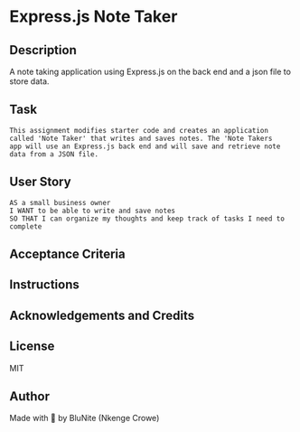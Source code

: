 # Express.js Note Taker

## Description

A note taking application using Express.js on the back end and a json file to store data.

## Task

```
This assignment modifies starter code and creates an application called 'Note Taker' that writes and saves notes. The 'Note Takers
app will use an Express.js back end and will save and retrieve note data from a JSON file.
```

## User Story

```
AS a small business owner
I WANT to be able to write and save notes
SO THAT I can organize my thoughts and keep track of tasks I need to complete
```

## Acceptance Criteria

## Instructions

## Acknowledgements and Credits

## License

MIT

## Author

Made with :blue_heart: by BluNite (Nkenge Crowe)
